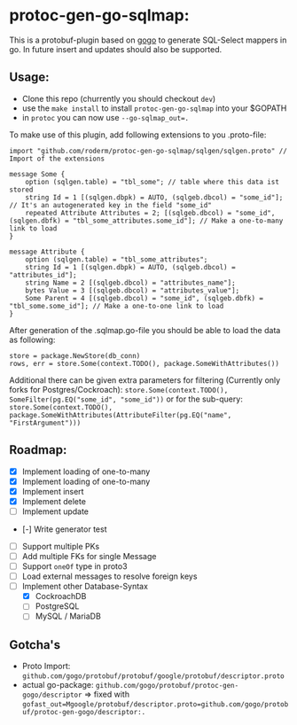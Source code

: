 # protoc-gen-go-sqlmap:
This is a protobuf-plugin based on [gogo](https://github.com/gogo/protobuf) to generate SQL-Select mappers in go. In future insert and updates should also be supported.

## Usage:
* Clone this repo (churrently you should checkout `dev`)
* use the `make install` to install `protoc-gen-go-sqlmap` into your $GOPATH
* in `protoc` you can now use `--go-sqlmap_out=.`

To make use of this plugin, add following extensions to you .proto-file:
```
import "github.com/roderm/protoc-gen-go-sqlmap/sqlgen/sqlgen.proto" // Import of the extensions

message Some {
    option (sqlgen.table) = "tbl_some"; // table where this data ist stored
    string Id = 1 [(sqlgen.dbpk) = AUTO, (sqlgeb.dbcol) = "some_id"]; // It's an autogenerated key in the field "some_id"
    repeated Attribute Attributes = 2; [(sqlgeb.dbcol) = "some_id", (sqlgen.dbfk) = "tbl_some_attributes.some_id"]; // Make a one-to-many link to load
}

message Attribute {
    option (sqlgen.table) = "tbl_some_attributes";
    string Id = 1 [(sqlgen.dbpk) = AUTO, (sqlgeb.dbcol) = "attributes_id"];
    string Name = 2 [(sqlgeb.dbcol) = "attributes_name"];
    bytes Value = 3 [(sqlgeb.dbcol) = "attributes_value"];
    Some Parent = 4 [(sqlgeb.dbcol) = "some_id", (sqlgeb.dbfk) = "tbl_some.some_id"]; // Make a one-to-one link to load
}
```
After generation of the .sqlmap.go-file you should be able to load the data as following:
```
store = package.NewStore(db_conn)
rows, err = store.Some(context.TODO(), package.SomeWithAttributes())
```
Additional there can be given extra parameters for filtering (Currently only forks for Postgres/Cockroach):
`store.Some(context.TODO(), SomeFilter(pg.EQ("some_id", "some_id"))`
or for the sub-query:
`store.Some(context.TODO(), package.SomeWithAttributes(AttributeFilter(pg.EQ("name", "FirstArgument")))`

## Roadmap:
- [x] Implement loading of one-to-many
- [x] Implement loading of one-to-many
- [x] Implement insert
- [x] Implement delete
- [ ] Implement update
- [-] Write generator test 
- [ ] Support multiple PKs
- [ ] Add multiple FKs for single Message
- [ ] Support `oneOf` type in proto3
- [ ] Load external messages to resolve foreign keys
- [ ] Implement other Database-Syntax
    - [x] CockroachDB
    - [ ] PostgreSQL
    - [ ] MySQL / MariaDB

## Gotcha's
* Proto Import: `github.com/gogo/protobuf/protobuf/google/protobuf/descriptor.proto`
* actual go-package: `github.com/gogo/protobuf/protoc-gen-gogo/descriptor`
=> fixed with `gofast_out=Mgoogle/protobuf/descriptor.proto=github.com/gogo/protobuf/protoc-gen-gogo/descriptor:.`
